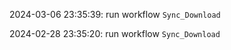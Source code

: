 2024-03-06 23:35:39: run workflow `Sync_Download` 

2024-02-28 23:35:20: run workflow `Sync_Download` 


